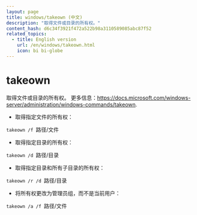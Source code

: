 ```yaml
---
layout: page
title: windows/takeown (中文)
description: "取得文件或目录的所有权。"
content_hash: d6c34f3921f472a522b98a3110589085abc87f52
related_topics:
  - title: English version
    url: /en/windows/takeown.html
    icon: bi bi-globe
---
```

# takeown

取得文件或目录的所有权。
更多信息：<https://docs.microsoft.com/windows-server/administration/windows-commands/takeown>.

- 取得指定文件的所有权：

`takeown /f `<span class="tldr-var badge badge-pill bg-dark-lm bg-white-dm text-white-lm text-dark-dm font-weight-bold">路径/文件</span>

- 取得指定目录的所有权：

`takeown /d `<span class="tldr-var badge badge-pill bg-dark-lm bg-white-dm text-white-lm text-dark-dm font-weight-bold">路径/目录</span>

- 取得指定目录和所有子目录的所有权：

`takeown /r /d `<span class="tldr-var badge badge-pill bg-dark-lm bg-white-dm text-white-lm text-dark-dm font-weight-bold">路径/目录</span>

- 将所有权更改为管理员组，而不是当前用户：

`takeown /a /f `<span class="tldr-var badge badge-pill bg-dark-lm bg-white-dm text-white-lm text-dark-dm font-weight-bold">路径/文件</span>
